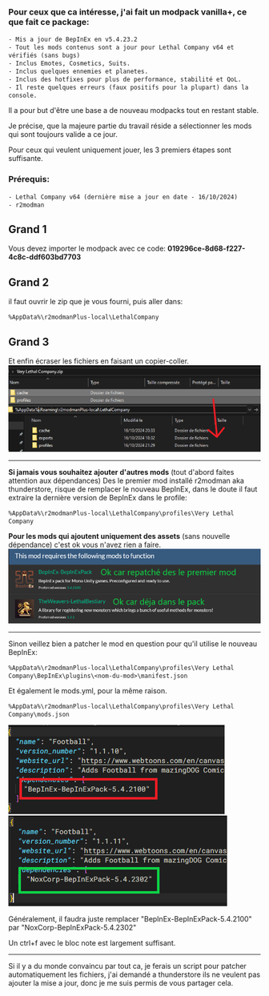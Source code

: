 ### __Pour ceux que ca intéresse, j'ai fait un modpack vanilla+, ce que fait ce package:__
```
- Mis a jour de BepInEx en v5.4.23.2
- Tout les mods contenus sont a jour pour Lethal Company v64 et vérifiés (sans bugs)
- Inclus Emotes, Cosmetics, Suits.
- Inclus quelques ennemies et planetes.
- Inclus des hotfixes pour plus de performance, stabilité et QoL.
- Il reste quelques erreurs (faux positifs pour la plupart) dans la console.
```
Il a pour but d'être une base a de nouveau modpacks tout en restant stable.

Je précise, que la majeure partie du travail réside a sélectionner les mods qui sont toujours valide a ce jour.

Pour ceux qui veulent uniquement jouer, les 3 premiers étapes sont suffisante.

### Prérequis:
```
- Lethal Company v64 (dernière mise a jour en date - 16/10/2024)
- r2modman
```
## Grand 1
Vous devez importer le modpack avec ce code: __019296ce-8d68-f227-4c8c-ddf603bd7703__
## Grand 2
il faut ouvrir le zip que je vous fourni, puis aller dans:
```
%AppData%\r2modmanPlus-local\LethalCompany
```
## Grand 3
Et enfin écraser les fichiers en faisant un copier-coller.
![copier-ecraser](https://github.com/Benoit-corso/LethalModpack/blob/main/Ecraser.png?raw=true)
___

__Si jamais vous souhaitez ajouter d'autres mods__ (tout d'abord faites attention aux dépendances)
Des le premier mod installé r2modman aka thunderstore, risque de remplacer le nouveau BepInEx, dans le doute il faut extraire la dernière version de BepInEx dans le profile:
```
%AppData%\r2modmanPlus-local\LethalCompany\profiles\Very Lethal Company
```
__Pour les mods qui ajoutent uniquement des assets__ (sans nouvelle dépendance) c'est ok vous n'avez rien a faire.
![dependance](https://github.com/Benoit-corso/LethalModpack/blob/main/Dependance.png?raw=true)

___

Sinon veillez bien a patcher le mod en question pour qu'il utilise le nouveau BepInEx:
```
%AppData%\r2modmanPlus-local\LethalCompany\profiles\Very Lethal Company\BepInEx\plugins\<nom-du-mod>\manifest.json
```
Et également le mods.yml, pour la même raison.
```
%AppData%\r2modmanPlus-local\LethalCompany\profiles\Very Lethal Company\mods.json
```

![MauvaisManifest](https://github.com/Benoit-corso/LethalModpack/blob/main/MauvaisManifest.png?raw=true)
![BonManifest](https://github.com/Benoit-corso/LethalModpack/blob/main/BonManifest.png?raw=true)

Généralement, il faudra juste remplacer "BepInEx-BepInExPack-5.4.2100" par "NoxCorp-BepInExPack-5.4.2302"

Un ctrl+f avec le bloc note est largement suffisant.
___

Si il y a du monde convaincu par tout ca, je ferais un script pour patcher automatiquement les fichiers, j'ai demandé a thunderstore ils ne veulent pas ajouter la mise a jour, donc je me suis permis de vous partager cela.
